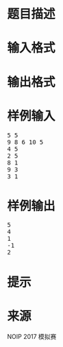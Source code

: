 

# 题目描述



# 输入格式



# 输出格式



# 样例输入


<pre>5 5
9 8 6 10 5
4 5
2 5
8 1
9 3
3 1
</pre>

# 样例输出


<pre>5
4
1
-1
2
</pre>

# 提示



# 来源


<p>
NOIP 2017 模拟赛
</p>
